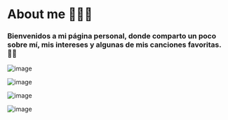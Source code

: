 # About me 🧜🏽‍♀️
### Bienvenidos a mi página personal, donde comparto un poco sobre mí, mis intereses y algunas de mis canciones favoritas. 🙌🏽

![image](https://github.com/user-attachments/assets/6493ba97-7ba0-4a58-8f91-692e5f9a60eb)

![image](https://github.com/user-attachments/assets/7b0d22bf-1995-4f3f-8302-b67a417d5540)

![image](https://github.com/user-attachments/assets/de27bb50-6220-4bd3-9834-358fb3242d51)

![image](https://github.com/user-attachments/assets/07de744b-cf45-4bf2-8b03-7f40630261b4)
